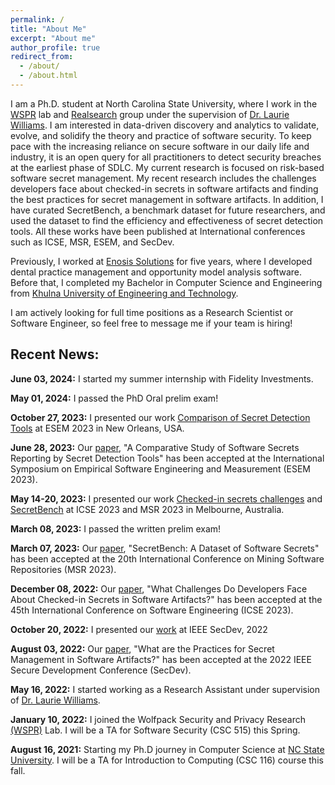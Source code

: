 ```yaml
---
permalink: /
title: "About Me"
excerpt: "About me"
author_profile: true
redirect_from: 
  - /about/
  - /about.html
---
```



I am a Ph.D. student at North Carolina State University, where I work in the [WSPR](https://wspr.csc.ncsu.edu/) lab and [Realsearch](https://realsearchgroup.github.io/) group under the supervision of [Dr. Laurie Williams](https://www.csc.ncsu.edu/people/lawilli3). I am interested in data-driven discovery and analytics to validate, evolve, and solidify the theory and practice of software security. To keep pace with the increasing reliance on secure software in our daily life and industry, it is an open query for all practitioners to detect security breaches at the earliest phase of SDLC. My current research is focused on risk-based software secret management. My recent research includes the challenges developers face about checked-in secrets in software artifacts and finding the best practices for secret management in software artifacts. In addition, I have curated SecretBench, a benchmark dataset for future researchers, and used the dataset to find the efficiency and effectiveness of secret detection tools. All these works have been published at International conferences such as ICSE, MSR, ESEM, and SecDev.

Previously, I worked at [Enosis Solutions](https://www.enosisbd.com/) for five years, where I developed dental practice management and opportunity model analysis software. Before that, I completed my Bachelor in Computer Science and Engineering from [Khulna University of Engineering and Technology](https://www.kuet.ac.bd/).

I am actively looking for full time positions as a Research Scientist or Software Engineer, so feel free to message me if your team is hiring!

## Recent News:

**June 03, 2024:** I started my summer internship with Fidelity Investments. 

**May 01, 2024:** I passed the PhD Oral prelim exam!

**October 27, 2023:** I presented our work [Comparison of Secret Detection Tools](https://arxiv.org/pdf/2307.00714.pdf) at ESEM 2023 in New Orleans, USA. 

**June 28, 2023:** Our [paper](https://arxiv.org/pdf/2307.00714.pdf), "A Comparative Study of Software Secrets Reporting by Secret Detection Tools" has been accepted at the International Symposium on Empirical Software Engineering and Measurement (ESEM 2023).

**May 14-20, 2023:** I presented our work [Checked-in secrets challenges](https://dl.acm.org/doi/abs/10.1109/ICSE48619.2023.00141) and [SecretBench](https://ieeexplore.ieee.org/document/10174157) at ICSE 2023 and MSR 2023 in Melbourne, Australia. 

**March 08, 2023:** I passed the written prelim exam!

**March 07, 2023:** Our [paper](https://ieeexplore.ieee.org/document/10174157), "SecretBench: A Dataset of Software Secrets" has been accepted at the 20th International Conference on Mining Software Repositories (MSR 2023).

**December 08, 2022:** Our [paper](https://dl.acm.org/doi/abs/10.1109/ICSE48619.2023.00141), "What Challenges Do Developers Face About Checked-in Secrets in Software Artifacts?" has been accepted at the 45th International Conference on Software Engineering (ICSE 2023).

**October 20, 2022:** I presented our [work](https://ieeexplore.ieee.org/abstract/document/9973029) at IEEE SecDev, 2022 

**August 03, 2022:** Our [paper](https://ieeexplore.ieee.org/abstract/document/9973029), "What are the Practices for Secret Management in Software Artifacts?" has been accepted at the 2022 IEEE Secure Development Conference (SecDev).

**May 16, 2022:** I started working as a Research Assistant under supervision of [Dr. Laurie Williams](https://www.csc.ncsu.edu/people/lawilli3).

**January 10, 2022:** I joined the Wolfpack Security and Privacy Research [(WSPR)](https://wspr.csc.ncsu.edu/people.html) Lab. I will be a TA for Software Security (CSC 515) this Spring.

**August 16, 2021:** Starting my Ph.D journey in Computer Science at [NC State University](https://www.csc.ncsu.edu). I will be a TA for Introduction to Computing (CSC 116) course this fall.


